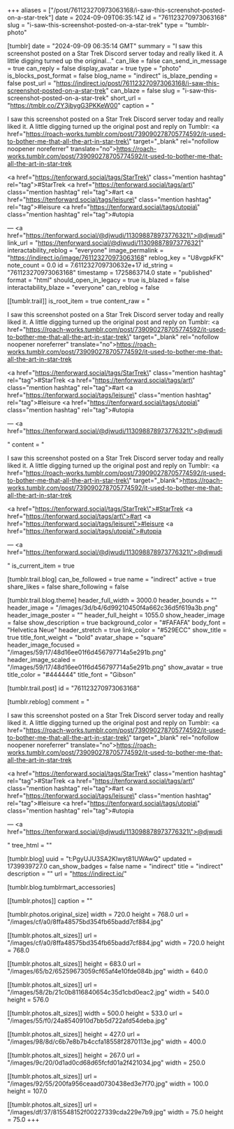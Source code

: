 +++
aliases = ["/post/761123270973063168/i-saw-this-screenshot-posted-on-a-star-trek"]
date = 2024-09-09T06:35:14Z
id = "761123270973063168"
slug = "i-saw-this-screenshot-posted-on-a-star-trek"
type = "tumblr-photo"

[tumblr]
date = "2024-09-09 06:35:14 GMT"
summary = "I saw this screenshot posted on a Star Trek Discord server today and really liked it. A little digging turned up the original..."
can_like = false
can_send_in_message = true
can_reply = false
display_avatar = true
type = "photo"
is_blocks_post_format = false
blog_name = "indirect"
is_blaze_pending = false
post_url = "https://indirect.io/post/761123270973063168/i-saw-this-screenshot-posted-on-a-star-trek"
can_blaze = false
slug = "i-saw-this-screenshot-posted-on-a-star-trek"
short_url = "https://tmblr.co/ZY3jbygG3PKKeW00"
caption = "<p>I saw this screenshot posted on a Star Trek Discord server today and really liked it. A little digging turned up the original post and reply on Tumblr: <a href=\"https://roach-works.tumblr.com/post/739090278705774592/it-used-to-bother-me-that-all-the-art-in-star-trek\" target=\"_blank\" rel=\"nofollow noopener noreferrer\" translate=\"no\">https://roach-works.tumblr.com/post/739090278705774592/it-used-to-bother-me-that-all-the-art-in-star-trek</a></p><p><a href=\"https://tenforward.social/tags/StarTrek\" class=\"mention hashtag\" rel=\"tag\">#StarTrek</a> <a href=\"https://tenforward.social/tags/art\" class=\"mention hashtag\" rel=\"tag\">#art</a> <a href=\"https://tenforward.social/tags/leisure\" class=\"mention hashtag\" rel=\"tag\">#leisure</a> <a href=\"https://tenforward.social/tags/utopia\" class=\"mention hashtag\" rel=\"tag\">#utopia</a></p> — <a href=\"https://tenforward.social/@djwudi/113098878973776321\">@djwudi</a>"
link_url = "https://tenforward.social/@djwudi/113098878973776321"
interactability_reblog = "everyone"
image_permalink = "https://indirect.io/image/761123270973063168"
reblog_key = "U8vgpkFK"
note_count = 0.0
id = 7.611232709730632e+17
id_string = "761123270973063168"
timestamp = 1725863714.0
state = "published"
format = "html"
should_open_in_legacy = true
is_blazed = false
interactability_blaze = "everyone"
can_reblog = false

[[tumblr.trail]]
is_root_item = true
content_raw = "<p><p>I saw this screenshot posted on a Star Trek Discord server today and really liked it. A little digging turned up the original post and reply on Tumblr: <a href=\"https://roach-works.tumblr.com/post/739090278705774592/it-used-to-bother-me-that-all-the-art-in-star-trek\" target=\"_blank\" rel=\"nofollow noopener noreferrer\" translate=\"no\">https://roach-works.tumblr.com/post/739090278705774592/it-used-to-bother-me-that-all-the-art-in-star-trek</a></p><p><a href=\"https://tenforward.social/tags/StarTrek\" class=\"mention hashtag\" rel=\"tag\">#StarTrek</a> <a href=\"https://tenforward.social/tags/art\" class=\"mention hashtag\" rel=\"tag\">#art</a> <a href=\"https://tenforward.social/tags/leisure\" class=\"mention hashtag\" rel=\"tag\">#leisure</a> <a href=\"https://tenforward.social/tags/utopia\" class=\"mention hashtag\" rel=\"tag\">#utopia</a></p> — <a href=\"https://tenforward.social/@djwudi/113098878973776321\">@djwudi</a></p>"
content = "<p><p>I saw this screenshot posted on a Star Trek Discord server today and really liked it. A little digging turned up the original post and reply on Tumblr: <a href=\"https://roach-works.tumblr.com/post/739090278705774592/it-used-to-bother-me-that-all-the-art-in-star-trek\" target=\"_blank\">https://roach-works.tumblr.com/post/739090278705774592/it-used-to-bother-me-that-all-the-art-in-star-trek</a></p><p><a href=\"https://tenforward.social/tags/StarTrek\">#StarTrek</a> <a href=\"https://tenforward.social/tags/art\">#art</a> <a href=\"https://tenforward.social/tags/leisure\">#leisure</a> <a href=\"https://tenforward.social/tags/utopia\">#utopia</a></p> &mdash; <a href=\"https://tenforward.social/@djwudi/113098878973776321\">@djwudi</a></p>"
is_current_item = true

[tumblr.trail.blog]
can_be_followed = true
name = "indirect"
active = true
share_likes = false
share_following = false

[tumblr.trail.blog.theme]
header_full_width = 3000.0
header_bounds = ""
header_image = "/images/3d/b4/6d99210450f4a662c36d5f619a3b.png"
header_image_poster = ""
header_full_height = 1055.0
show_header_image = false
show_description = true
background_color = "#FAFAFA"
body_font = "Helvetica Neue"
header_stretch = true
link_color = "#529ECC"
show_title = true
title_font_weight = "bold"
avatar_shape = "square"
header_image_focused = "/images/59/17/48d16ee01f6d456797714a5e291b.png"
header_image_scaled = "/images/59/17/48d16ee01f6d456797714a5e291b.png"
show_avatar = true
title_color = "#444444"
title_font = "Gibson"

[tumblr.trail.post]
id = "761123270973063168"

[tumblr.reblog]
comment = "<p><p>I saw this screenshot posted on a Star Trek Discord server today and really liked it. A little digging turned up the original post and reply on Tumblr: <a href=\"https://roach-works.tumblr.com/post/739090278705774592/it-used-to-bother-me-that-all-the-art-in-star-trek\" target=\"_blank\" rel=\"nofollow noopener noreferrer\" translate=\"no\">https://roach-works.tumblr.com/post/739090278705774592/it-used-to-bother-me-that-all-the-art-in-star-trek</a></p><p><a href=\"https://tenforward.social/tags/StarTrek\" class=\"mention hashtag\" rel=\"tag\">#StarTrek</a> <a href=\"https://tenforward.social/tags/art\" class=\"mention hashtag\" rel=\"tag\">#art</a> <a href=\"https://tenforward.social/tags/leisure\" class=\"mention hashtag\" rel=\"tag\">#leisure</a> <a href=\"https://tenforward.social/tags/utopia\" class=\"mention hashtag\" rel=\"tag\">#utopia</a></p> — <a href=\"https://tenforward.social/@djwudi/113098878973776321\">@djwudi</a></p>"
tree_html = ""

[tumblr.blog]
uuid = "t:PgyUJU3SA2Klwyt81UWAwQ"
updated = 1739939727.0
can_show_badges = false
name = "indirect"
title = "indirect"
description = ""
url = "https://indirect.io/"

[tumblr.blog.tumblrmart_accessories]

[[tumblr.photos]]
caption = ""

[tumblr.photos.original_size]
width = 720.0
height = 768.0
url = "/images/cf/a0/8ffa48575bd354fb65badd7cf884.jpg"

[[tumblr.photos.alt_sizes]]
url = "/images/cf/a0/8ffa48575bd354fb65badd7cf884.jpg"
width = 720.0
height = 768.0

[[tumblr.photos.alt_sizes]]
height = 683.0
url = "/images/65/b2/65259673059cf65af4e10fde084b.jpg"
width = 640.0

[[tumblr.photos.alt_sizes]]
url = "/images/58/2b/21c0b8116840654c35d1cbd0eac2.jpg"
width = 540.0
height = 576.0

[[tumblr.photos.alt_sizes]]
width = 500.0
height = 533.0
url = "/images/55/f0/24a8540910d7bb5d722afd54deba.jpg"

[[tumblr.photos.alt_sizes]]
height = 427.0
url = "/images/98/8d/c6b7e8b7b4ccfa18558f2870113e.jpg"
width = 400.0

[[tumblr.photos.alt_sizes]]
height = 267.0
url = "/images/9c/20/0d1ad0cd68d65fcfd01a2f421034.jpg"
width = 250.0

[[tumblr.photos.alt_sizes]]
url = "/images/92/55/200fa956ceaad0730438ed3e7f70.jpg"
width = 100.0
height = 107.0

[[tumblr.photos.alt_sizes]]
url = "/images/df/37/815548152f00227339cda229e7b9.jpg"
width = 75.0
height = 75.0
+++
